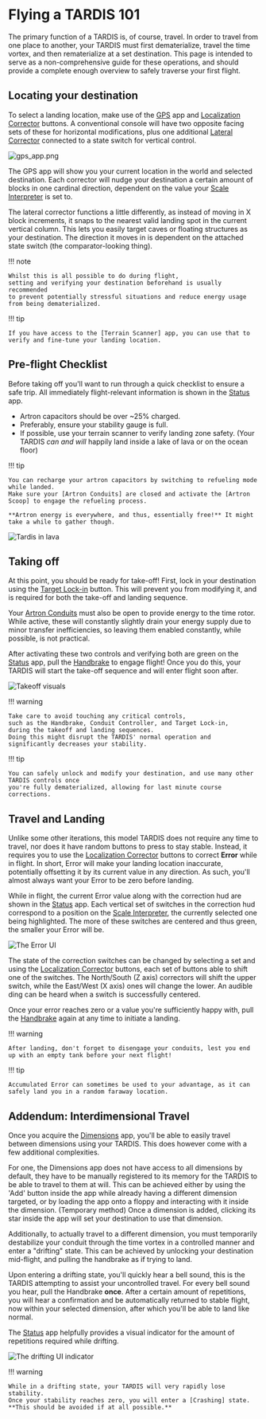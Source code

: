 # Flying a TARDIS 101

The primary function of a TARDIS is, of course, travel. In order to travel from one place to another, your TARDIS
must first dematerialize, travel the time vortex, and then rematerialize at a set destination.
This page is intended to serve as a non-comprehensive guide for these operations,
and should provide a complete enough overview to safely traverse your first flight.

## Locating your destination

To select a landing location, make use of the [GPS] app and [Localization Corrector] buttons. 
A conventional console will have two opposite facing sets of these for horizontal modifications, 
plus one additional [Lateral Corrector] connected to a state switch for vertical control.

![gps_app.png](../img/gps_app.png)

The GPS app will show you your current location in the world and selected destination.
Each corrector will nudge your destination a certain amount of blocks in one cardinal direction, 
dependent on the value your [Scale Interpreter] is set to. 

The lateral corrector functions a little differently, as instead of moving in X block increments, 
it snaps to the nearest valid landing spot in the current vertical column.
This lets you easily target caves or floating structures as your destination.
The direction it moves in is dependent on the attached state switch (the comparator-looking thing).

!!! note

    Whilst this is all possible to do during flight, 
    setting and verifying your destination beforehand is usually recommended
    to prevent potentially stressful situations and reduce energy usage from being dematerialized.

!!! tip
    
    If you have access to the [Terrain Scanner] app, you can use that to verify and fine-tune your landing location.

[GPS]: ../apps/gps.md
[Localization Corrector]: console_layout.md#target-localization-corrector
[Lateral Corrector]: console_layout.md#lateral-target-localization-corrector
[Scale Interpreter]: console_layout.md#localization-scale-interpreter
[Terrain Scanner]: ../apps/scanner.md

## Pre-flight Checklist

Before taking off you'll want to run through a quick checklist to ensure a safe trip. 
All immediately flight-relevant information is shown in the [Status] app.

- Artron capacitors should be over ~25% charged.
- Preferably, ensure your stability gauge is full.
- If possible, use your terrain scanner to verify landing zone safety. 
  (Your TARDIS *can and will* happily land inside a lake of lava or on the ocean floor)

!!! tip

    You can recharge your artron capacitors by switching to refueling mode while landed.
    Make sure your [Artron Conduits] are closed and activate the [Artron Scoop] to engage the refueling process.

    **Artron energy is everywhere, and thus, essentially free!** It might take a while to gather though.

![Tardis in lava](../img/tardis_in_lava.png)

[Status]: ../apps/status.md
[Artron Conduits]: console_layout.md#artron-conduit-controller
[Artron Scoop]: console_layout.md#artron-scoop-activator

## Taking off

At this point, you should be ready for take-off!
First, lock in your destination using the [Target Lock-in] button. This will prevent you from modifying it, 
and is required for both the take-off and landing sequence.

Your [Artron Conduits] must also be open to provide energy to the time rotor.
While active, these will constantly slightly drain your energy supply due to minor transfer inefficiencies,
so leaving them enabled constantly, while possible, is not practical.

After activating these two controls and verifying both are green on the [Status] app, 
pull the [Handbrake] to engage flight! Once you do this, 
your TARDIS will start the take-off sequence and will enter flight soon after.

![Takeoff visuals](../img/takeoff.apng)

!!! warning

    Take care to avoid touching any critical controls,
    such as the Handbrake, Conduit Controller, and Target Lock-in,
    during the takeoff and landing sequences.
    Doing this might disrupt the TARDIS' normal operation and significantly decreases your stability.

!!! tip

    You can safely unlock and modify your destination, and use many other TARDIS controls once 
    you're fully dematerialized, allowing for last minute course corrections.

[Target Lock-in]: console_layout.md#space-time-target-lock-in
[Handbrake]: console_layout.md#handbrake

## Travel and Landing

Unlike some other iterations, this model TARDIS does not require any time to travel, 
nor does it have random buttons to press to stay stable.
Instead, it requires you to use the [Localization Corrector] buttons to correct **Error** while in flight.
In short, Error will make your landing location inaccurate, 
potentially offsetting it by its current value in any direction.
As such, you'll almost always want your Error to be zero before landing.

While in flight, the current Error value along with the correction hud are shown in the [Status] app.
Each vertical set of switches in the correction hud correspond to a position on the [Scale Interpreter],
the currently selected one being highlighted.
The more of these switches are centered and thus green, the smaller your Error will be.

![The Error UI](../img/error_ui.png)

The state of the correction switches can be changed by selecting a set and using the [Localization Corrector] buttons,
each set of buttons able to shift one of the switches. 
The North/South (Z axis) correctors will shift the upper switch, while the East/West (X axis) ones will change the lower.
An audible ding can be heard when a switch is successfully centered.

Once your error reaches zero or a value you're sufficiently happy with, 
pull the [Handbrake] again at any time to initiate a landing.

!!! warning

    After landing, don't forget to disengage your conduits, lest you end up with an empty tank before your next flight!

!!! tip

    Accumulated Error can sometimes be used to your advantage, as it can safely land you in a random faraway location.

## Addendum: Interdimensional Travel

Once you acquire the [Dimensions] app, you'll be able to easily travel between dimensions using your TARDIS. 
This does however come with a few additional complexities.

For one, the Dimensions app does not have access to all dimensions by default, 
they have to be manually registered to its memory for the TARDIS to be able to travel to them at will.
This can be achieved either by using the 'Add' button inside the app while already having a different dimension targeted,
or by loading the app onto a floppy and interacting with it inside the dimension. (Temporary method)
Once a dimension is added, clicking its star inside the app will set your destination to use that dimension.

Additionally, to actually travel to a different dimension, you must temporarily destabilize your conduit through the 
time vortex in a controlled manner and enter a "drifting" state.
This can be achieved by unlocking your destination mid-flight, and pulling the handbrake as if trying to land.

Upon entering a drifting state, you'll quickly hear a bell sound, 
this is the TARDIS attempting to assist your uncontrolled travel.
For every bell sound you hear, pull the Handbrake **once**.
After a certain amount of repetitions, you will hear a confirmation and be automatically returned to stable flight, 
now within your selected dimension, after which you'll be able to land like normal.

The [Status] app helpfully provides a visual indicator for the amount of repetitions required while drifting.

![The drifting UI indicator](../img/drifting_ui.png)

!!! warning

    While in a drifting state, your TARDIS will very rapidly lose stability. 
    Once your stability reaches zero, you will enter a [Crashing] state.
    **This should be avoided if at all possible.**

[Dimensions]: ../apps/dimensions.md
[Crashing]: # (TODO)
